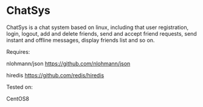 # ChatSys

ChatSys is a chat system based on linux, including that user registration, login, logout, add and delete friends, send and accept friend requests, send instant and offline messages, display friends list and so on.



Requires:

   nlohmann/json  <https://github.com/nlohmann/json>

   hiredis https://github.com/redis/hiredis



Tested on:

   CentOS8

